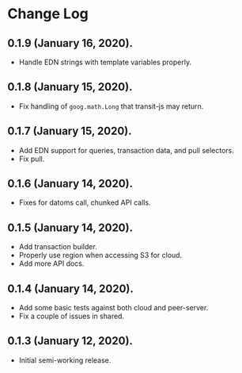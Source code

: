 # Change Log

## 0.1.9 (January 16, 2020).

* Handle EDN strings with template variables properly.

## 0.1.8 (January 15, 2020).

* Fix handling of `goog.math.Long` that transit-js may return.

## 0.1.7 (January 15, 2020).

* Add EDN support for queries, transaction data, and pull selectors.
* Fix pull.

## 0.1.6 (January 14, 2020).

* Fixes for datoms call, chunked API calls.

## 0.1.5 (January 14, 2020).

* Add transaction builder.
* Properly use region when accessing S3 for cloud.
* Add more API docs.

## 0.1.4 (January 14, 2020).

* Add some basic tests against both cloud and peer-server.
* Fix a couple of issues in shared.

## 0.1.3 (January 12, 2020).

* Initial semi-working release.
